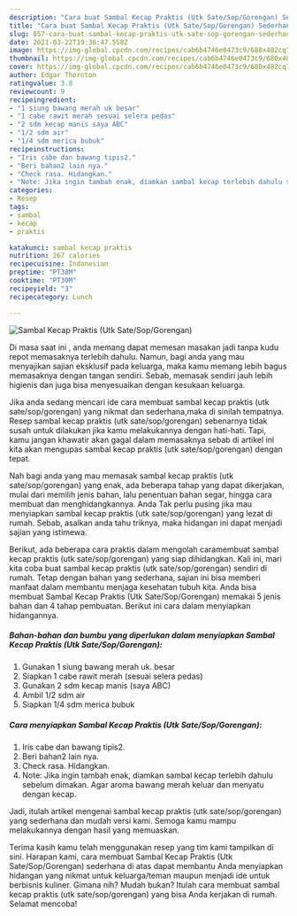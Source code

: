 ```yaml
---
description: "Cara buat Sambal Kecap Praktis (Utk Sate/Sop/Gorengan) Sederhana Untuk Jualan"
title: "Cara buat Sambal Kecap Praktis (Utk Sate/Sop/Gorengan) Sederhana Untuk Jualan"
slug: 857-cara-buat-sambal-kecap-praktis-utk-sate-sop-gorengan-sederhana-untuk-jualan
date: 2021-03-22T19:36:47.558Z
image: https://img-global.cpcdn.com/recipes/cab6b4746e0473c9/680x482cq70/sambal-kecap-praktis-utk-satesopgorengan-foto-resep-utama.jpg
thumbnail: https://img-global.cpcdn.com/recipes/cab6b4746e0473c9/680x482cq70/sambal-kecap-praktis-utk-satesopgorengan-foto-resep-utama.jpg
cover: https://img-global.cpcdn.com/recipes/cab6b4746e0473c9/680x482cq70/sambal-kecap-praktis-utk-satesopgorengan-foto-resep-utama.jpg
author: Edgar Thornton
ratingvalue: 3.8
reviewcount: 9
recipeingredient:
- "1 siung bawang merah uk besar"
- "1 cabe rawit merah sesuai selera pedas"
- "2 sdm kecap manis saya ABC"
- "1/2 sdm air"
- "1/4 sdm merica bubuk"
recipeinstructions:
- "Iris cabe dan bawang tipis2."
- "Beri bahan2 lain nya."
- "Check rasa. Hidangkan."
- "Note: Jika ingin tambah enak, diamkan sambal kecap terlebih dahulu sebelum dimakan. Agar aroma bawang merah keluar dan menyatu dengan kecap."
categories:
- Resep
tags:
- sambal
- kecap
- praktis

katakunci: sambal kecap praktis 
nutrition: 267 calories
recipecuisine: Indonesian
preptime: "PT38M"
cooktime: "PT30M"
recipeyield: "3"
recipecategory: Lunch

---
```



![Sambal Kecap Praktis (Utk Sate/Sop/Gorengan)](https://img-global.cpcdn.com/recipes/cab6b4746e0473c9/680x482cq70/sambal-kecap-praktis-utk-satesopgorengan-foto-resep-utama.jpg)

Di masa  saat ini , anda memang dapat memesan masakan jadi tanpa kudu repot memasaknya terlebih dahulu. Namun, bagi anda yang mau menyajikan sajian eksklusif pada keluarga, maka kamu memang lebih bagus memasaknya dengan tangan sendiri. Sebab, memasak sendiri jauh lebih higienis dan juga bisa menyesuaikan dengan kesukaan keluarga.

Jika anda sedang mencari ide cara membuat sambal kecap praktis (utk sate/sop/gorengan) yang nikmat dan sederhana,maka di sinilah tempatnya. Resep sambal kecap praktis (utk sate/sop/gorengan)  sebenarnya tidak susah untuk dilakukan jika kamu melakukannya dengan hati-hati. Tapi, kamu jangan khawatir akan gagal dalam memasaknya 
sebab di artikel ini kita akan mengupas sambal kecap praktis (utk sate/sop/gorengan) dengan tepat.  



Nah bagi anda yang mau memasak sambal kecap praktis (utk sate/sop/gorengan) yang enak, ada beberapa tahap yang dapat dikerjakan, mulai dari memilih jenis bahan, lalu penentuan bahan segar, hingga cara membuat dan menghidangkannya. Anda Tak perlu pusing jika mau menyiapkan sambal kecap praktis (utk sate/sop/gorengan) yang lezat di rumah. Sebab, asalkan anda  tahu triknya, maka hidangan ini dapat menjadi sajian yang istimewa.

Berikut, ada beberapa cara praktis  dalam mengolah caramembuat sambal kecap praktis (utk sate/sop/gorengan) yang siap dihidangkan. Kali ini, mari kita coba buat sambal kecap praktis (utk sate/sop/gorengan) sendiri di rumah. Tetap dengan bahan yang sederhana, sajian ini bisa memberi manfaat dalam membantu menjaga kesehatan tubuh kita. Anda bisa membuat Sambal Kecap Praktis (Utk Sate/Sop/Gorengan) memakai 5 jenis bahan dan 4 tahap pembuatan. Berikut ini cara dalam menyiapkan hidangannya.

<!--inarticleads1-->

##### Bahan-bahan dan bumbu yang diperlukan dalam menyiapkan Sambal Kecap Praktis (Utk Sate/Sop/Gorengan):

1. Gunakan 1 siung bawang merah uk. besar
1. Siapkan 1 cabe rawit merah (sesuai selera pedas)
1. Gunakan 2 sdm kecap manis (saya ABC)
1. Ambil 1/2 sdm air
1. Siapkan 1/4 sdm merica bubuk




<!--inarticleads2-->

##### Cara menyiapkan Sambal Kecap Praktis (Utk Sate/Sop/Gorengan):

1. Iris cabe dan bawang tipis2.
1. Beri bahan2 lain nya.
1. Check rasa. Hidangkan.
1. Note: Jika ingin tambah enak, diamkan sambal kecap terlebih dahulu sebelum dimakan. Agar aroma bawang merah keluar dan menyatu dengan kecap.




Jadi, itulah artikel mengenai  sambal kecap praktis (utk sate/sop/gorengan)  yang sederhana dan mudah versi kami. Semoga kamu mampu melakukannya dengan hasil yang memuaskan. 

Terima kasih kamu telah menggunakan resep yang tim kami tampilkan di sini. Harapan kami, cara membuat  Sambal Kecap Praktis (Utk Sate/Sop/Gorengan) sederhana di atas dapat membantu Anda menyiapkan hidangan yang nikmat untuk keluarga/teman maupun menjadi ide untuk berbisnis kuliner. Gimana nih? Mudah bukan? Itulah cara membuat sambal kecap praktis (utk sate/sop/gorengan) yang bisa Anda kerjakan di rumah. Selamat mencoba!

